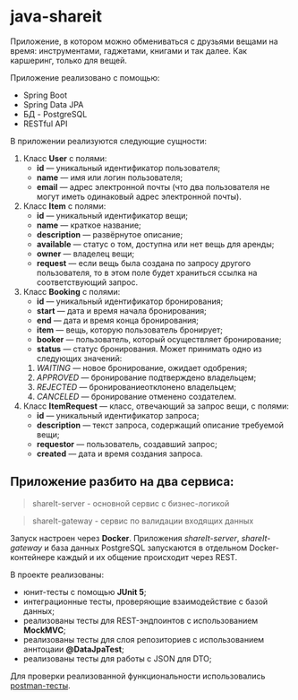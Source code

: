 # java-shareit

Приложение, в котором можно обмениваться с друзьями вещами на время: инструментами, гаджетами, книгами и так далее. Как каршеринг, только для вещей.

Приложение реализовано с помощью:
- Spring Boot
- Spring Data JPA
- БД - PostgreSQL
- RESTful API

В приложении реализуются следующие сущности:
1. Класс **User** с полями:
   - **id** — уникальный идентификатор пользователя;
   - **name** — имя или логин пользователя;
   - **email** — адрес электронной почты (что два пользователя не могут
иметь одинаковый адрес электронной почты).
2. Класс **Item** с полями:
   - **id** — уникальный идентификатор вещи;
   - **name** — краткое название;
   - **description** — развёрнутое описание;
   - **available** — статус о том, доступна или нет вещь для аренды;
   - **owner** — владелец вещи;
   - **request** — если вещь была создана по запросу другого пользователя, то в этом
поле будет храниться ссылка на соответствующий запрос.
3. Класс **Booking** с полями:
   - **id** — уникальный идентификатор бронирования;
   - **start** — дата и время начала бронирования;
   - **end** — дата и время конца бронирования;
   - **item** — вещь, которую пользователь бронирует;
   - **booker** — пользователь, который осуществляет бронирование;
   - **status** — статус бронирования. Может принимать одно из следующих
значений:
    1. *WAITING* — новое бронирование, ожидает одобрения;
    2. *APPROVED* — бронирование подтверждено владельцем;
    3. *REJECTED* — бронированиеотклонено владельцем;
    4. *CANCELED* — бронирование отменено создателем.
  4. Класс **ItemRequest** — класс, отвечающий за запрос вещи, с полями:
     - **id** — уникальный идентификатор запроса;
     - **description** — текст запроса, содержащий описание требуемой вещи;
     - **requestor** — пользователь, создавший запрос;
     - **created** — дата и время создания запроса.

## Приложение разбито на два сервиса:
> shareIt-server - основной сервис с бизнес-логикой

> shareIt-gateway - сервис по валидации входящих данных

Запуск настроен через **Docker**. Приложения *shareIt-server*, *shareIt-gateway*  и база данных PostgreSQL запускаются в отдельном Docker-контейнере каждый и их общение происходит через REST.

В проекте реализованы:
- юнит-тесты с помощью **JUnit 5**;
- интеграционные тесты, проверяющие взаимодействие с базой данных;
- реализованы тесты для REST-эндпоинтов с использованием **MockMVC**;
- реализованы тесты для слоя репозиториев с использованием аннтоцаии **@DataJpaTest**;
- реализованы тесты для работы с JSON для DTO;

Для проверки реализованной функциональности использовались [postman-тесты](https://github.com/SemenenkoEugene/java-shareit/blob/main/shareit-postman-test.json).
